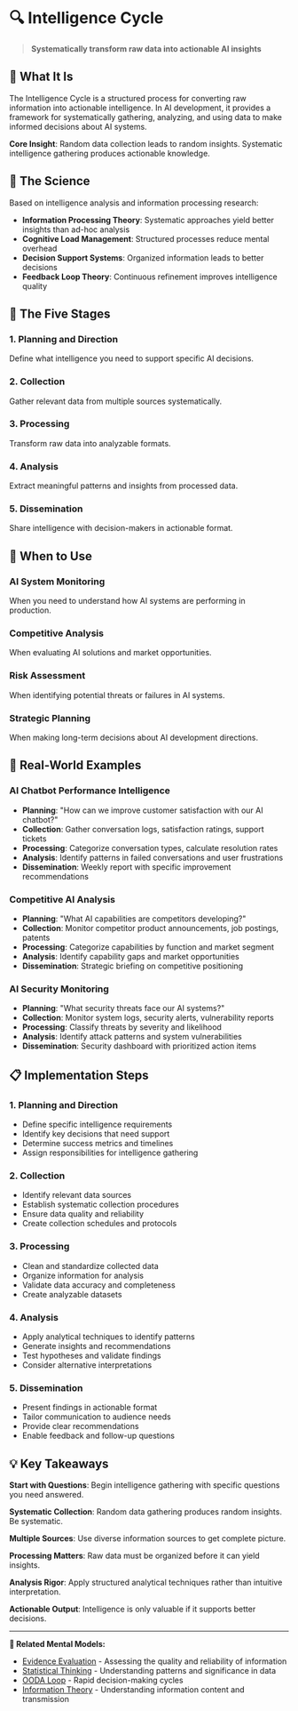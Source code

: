 # 🔍 Intelligence Cycle

> **Systematically transform raw data into actionable AI insights**

## 🎯 **What It Is**

The Intelligence Cycle is a structured process for converting raw information into actionable intelligence. In AI development, it provides a framework for systematically gathering, analyzing, and using data to make informed decisions about AI systems.

**Core Insight**: Random data collection leads to random insights. Systematic intelligence gathering produces actionable knowledge.

## 🧠 **The Science**

Based on intelligence analysis and information processing research:

- **Information Processing Theory**: Systematic approaches yield better insights than ad-hoc analysis
- **Cognitive Load Management**: Structured processes reduce mental overhead
- **Decision Support Systems**: Organized information leads to better decisions
- **Feedback Loop Theory**: Continuous refinement improves intelligence quality

## 🔄 **The Five Stages**

### **1. Planning and Direction**
Define what intelligence you need to support specific AI decisions.

### **2. Collection**
Gather relevant data from multiple sources systematically.

### **3. Processing**
Transform raw data into analyzable formats.

### **4. Analysis**
Extract meaningful patterns and insights from processed data.

### **5. Dissemination**
Share intelligence with decision-makers in actionable format.

## 🎯 **When to Use**

### **AI System Monitoring**
When you need to understand how AI systems are performing in production.

### **Competitive Analysis**
When evaluating AI solutions and market opportunities.

### **Risk Assessment**
When identifying potential threats or failures in AI systems.

### **Strategic Planning**
When making long-term decisions about AI development directions.

## 🚀 **Real-World Examples**

### **AI Chatbot Performance Intelligence**
- **Planning**: "How can we improve customer satisfaction with our AI chatbot?"
- **Collection**: Gather conversation logs, satisfaction ratings, support tickets
- **Processing**: Categorize conversation types, calculate resolution rates
- **Analysis**: Identify patterns in failed conversations and user frustrations
- **Dissemination**: Weekly report with specific improvement recommendations

### **Competitive AI Analysis**
- **Planning**: "What AI capabilities are competitors developing?"
- **Collection**: Monitor competitor product announcements, job postings, patents
- **Processing**: Categorize capabilities by function and market segment
- **Analysis**: Identify capability gaps and market opportunities
- **Dissemination**: Strategic briefing on competitive positioning

### **AI Security Monitoring**
- **Planning**: "What security threats face our AI systems?"
- **Collection**: Monitor system logs, security alerts, vulnerability reports
- **Processing**: Classify threats by severity and likelihood
- **Analysis**: Identify attack patterns and system vulnerabilities
- **Dissemination**: Security dashboard with prioritized action items

## 📋 **Implementation Steps**

### **1. Planning and Direction**
- Define specific intelligence requirements
- Identify key decisions that need support
- Determine success metrics and timelines
- Assign responsibilities for intelligence gathering

### **2. Collection**
- Identify relevant data sources
- Establish systematic collection procedures
- Ensure data quality and reliability
- Create collection schedules and protocols

### **3. Processing**
- Clean and standardize collected data
- Organize information for analysis
- Validate data accuracy and completeness
- Create analyzable datasets

### **4. Analysis**
- Apply analytical techniques to identify patterns
- Generate insights and recommendations
- Test hypotheses and validate findings
- Consider alternative interpretations

### **5. Dissemination**
- Present findings in actionable format
- Tailor communication to audience needs
- Provide clear recommendations
- Enable feedback and follow-up questions

## 💡 **Key Takeaways**

**Start with Questions**: Begin intelligence gathering with specific questions you need answered.

**Systematic Collection**: Random data gathering produces random insights. Be systematic.

**Multiple Sources**: Use diverse information sources to get complete picture.

**Processing Matters**: Raw data must be organized before it can yield insights.

**Analysis Rigor**: Apply structured analytical techniques rather than intuitive interpretation.

**Actionable Output**: Intelligence is only valuable if it supports better decisions.

---

**🔗 Related Mental Models:**
- [Evidence Evaluation](./evidence-evaluation.md) - Assessing the quality and reliability of information
- [Statistical Thinking](./statistical-thinking.md) - Understanding patterns and significance in data
- [OODA Loop](./ooda-loop.md) - Rapid decision-making cycles
- [Information Theory](./information-theory.md) - Understanding information content and transmission